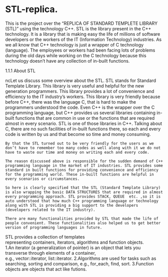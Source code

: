 # STL-replica.

This is the project over the “REPLICA OF STANDARD TEMPLETE LIBRARY (STL)” using the technology C++. STL is the library present in the C++ technology. It is a library that is making easy the life of millions of software developers or the workers of the IT (Information Technology) industries. As we all know that C++ technology is just a wrapper of C technology (language). The employees or workers had been facing lots of problems during the old days while working on the C technology because this technology doesn’t have any collection of in-built functions. 

1.1.1 About STL

ncLet us discuss some overview about the STL. STL stands for Standard Template Library. This library is very useful and helpful for the new generation programmers. This library provides a lot of convenience and efficiency to the IT industry’s workers. This library is very friendly because before C++, there was the language C, that is hard to make the programmers understood the code. Even C++ is the wrapper over the C programming language, but C++ provides us several libraries containing in-built functions that are common in use or the functions that are required almost in every scenario. STL is one of those libraries in C++. Talking about C, there are no such facilities of in-built functions there, so each and every code is written by us and that become so time and money consuming. 

	By that the STL turned out to be very friendly for the users as we don’t have to remember too many codes as well along with it we do not have to waste our time and money on writing each and every code.

	The reason discussed above is responsible for the sudden demand of C++ programming language in the market of IT industries. STL provides some standard in built functions for providing convenience and efficiency for the programming world. These in-built functions are helpful in every scenarios or circumstances.

	So here is clearly specified that the STL (Standard Template Library) is also wrapping the basic DATA STRUCTURES that are required in almost every programming approach. STL provides STACK, QUEUE  etc. ,so it is auto understood that how much C++ programming language or technology along with STL is providing a big support to the developers (developers related to the IT industry).

	There are many functionalities provided by STL that made the life of people convenient. These functionalities also helped us to get better version of programming languages in future.

STL provides a collection of templates representing containers, iterators, algorithms and function objects.
1.An iterator (a generalization of pointer) is an object that lets you transverse through elements of a container, e.g., vector<int>::iterator, list<string>::iterator.
2.Algorithms are used for tasks such as searching, sorting and comparison, e.g., for_each, find, sort.
3.Function objects are objects that act like futions.
